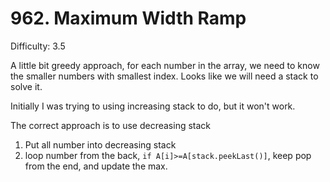 # 962. Maximum Width Ramp

Difficulty: 3.5

A little bit greedy approach, for each number in the array, we need to know the smaller numbers with smallest index.
Looks like we will need a stack to solve it.

Initially I was trying to using increasing stack to do, but it won't work.

The correct approach is to use decreasing stack
1. Put all number into decreasing stack
2. loop number from the back, ```if A[i]>=A[stack.peekLast()]```, keep pop from the end, and update the max.
